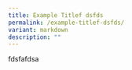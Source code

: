 ```yaml
---
title: Example Titlef dsfds
permalink: /example-titlef-dsfds/
variant: markdown
description: ""
---
```

fdsfafdsa